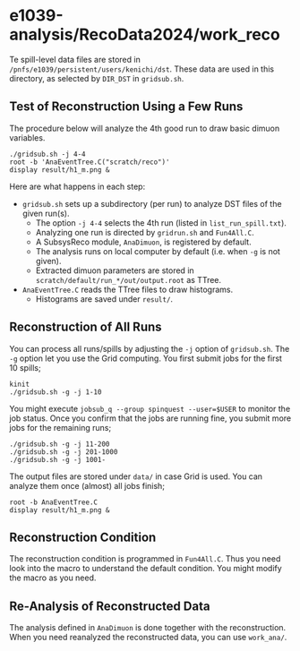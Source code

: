 # e1039-analysis/RecoData2024/work_reco

Te spill-level data files are stored in `/pnfs/e1039/persistent/users/kenichi/dst`.
These data are used in this directory, as selected by `DIR_DST` in `gridsub.sh`.


## Test of Reconstruction Using a Few Runs

The procedure below will analyze the 4th good run to draw basic dimuon variables.

```
./gridsub.sh -j 4-4
root -b 'AnaEventTree.C("scratch/reco")'
display result/h1_m.png &
```

Here are what happens in each step:
- `gridsub.sh` sets up a subdirectory (per run) to analyze DST files of the given run(s).
    - The option `-j 4-4` selects the 4th run (listed in `list_run_spill.txt`).
    - Analyzing one run is directed by `gridrun.sh` and `Fun4All.C`.
    - A SubsysReco module, `AnaDimuon`, is registered by default.
    - The analysis runs on local computer by default (i.e. when `-g` is not given).
    - Extracted dimuon parameters are stored in `scratch/default/run_*/out/output.root` as TTree.
- `AnaEventTree.C` reads the TTree files to draw histograms.
    - Histograms are saved under `result/`.


## Reconstruction of All Runs

You can process all runs/spills by adjusting the `-j` option of `gridsub.sh`.
The `-g` option let you use the Grid computing.
You first submit jobs for the first 10 spills;
```
kinit
./gridsub.sh -g -j 1-10
```

You might execute `jobsub_q --group spinquest --user=$USER` to monitor the job status.
Once you confirm that the jobs are running fine, you submit more jobs for the remaining runs;
```
./gridsub.sh -g -j 11-200
./gridsub.sh -g -j 201-1000
./gridsub.sh -g -j 1001-
```

The output files are stored under `data/` in case Grid is used.
You can analyze them once (almost) all jobs finish;
```
root -b AnaEventTree.C
display result/h1_m.png &
```


## Reconstruction Condition

The reconstruction condition is programmed in `Fun4All.C`.
Thus you need look into the macro to understand the default condition.
You might modify the macro as you need.


## Re-Analysis of Reconstructed Data

The analysis defined in `AnaDimuon` is done together with the reconstruction.
When you need reanalyzed the reconstructed data, you can use `work_ana/`.
